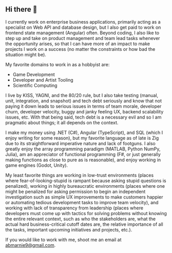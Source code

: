 ## Hi there 👋

I currently work on enterprise business applications, primarily acting as a specialist on Web API and database design, but I also get paid to work on frontend state management (Angular) often. Beyond coding, I also like to step up and take on product management and team lead tasks whenever the opportunity arises, so that I can have more of an impact to make projects I work on a success (no matter the constraints or how bad the situation might be).

My favorite domains to work in as a hobbyist are:
- Game Development
- Developer and Artist Tooling
- Scientific Computing

I live by KISS, YAGNI, and the 80/20 rule, but I also take testing (manual, unit, integration, and snapshot) and tech debt seriously and know that not paying it down leads to serious issues in terms of team morale, developer churn, developer velocity, buggy and janky feeling UX, backend scalability issues, etc. With that being said, tech debt is a necessary evil and so I am pragmatic about things; it all depends on the context.

I make my money using .NET (C#), Angular (TypeScript), and SQL (which I enjoy writing for some reason), but my favorite language as of late is Zig due to its straightforward imperative nature and lack of footguns. I also greatly enjoy the array programming paradigm (MATLAB, Python NumPy, Julia), am an appreciator of functional programming (F#, or just generally making functions as close to pure as is reasonable), and enjoy working in game engines (Godot, Unity).

My least favorite things are working in low-trust environments (places where fear-of-looking-stupid is rampant because asking stupid questions is penalized), working in highly bureaucratic environments (places where one might be penalized for asking permission to begin an independent investigation such as simple UX improvements to make customers happier or automating tedious development tasks to improve team velocity), and working with lack of transparency from leadership (places where developers must come up with tactics for solving problems without knowing the entire relevant context, such as who the stakeholders are, what the actual hard business-critical cutoff dates are, the relative importance of all the tasks, important upcoming initiatives and projects, etc.).

If you would like to work with me, shoot me an email at abmarnie9@gmail.com.
